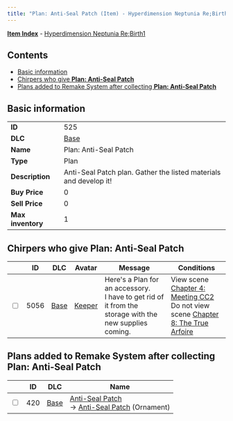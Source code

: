 ```yaml
---
title: "Plan: Anti-Seal Patch (Item) - Hyperdimension Neptunia Re;Birth1"
---
```


[**Item Index**](/neptunia/rb1/item/index.html) - [Hyperdimension Neptunia Re;Birth1](/neptunia/rb1)

## Contents

- [Basic information](#basic-information)
- [Chirpers who give **Plan: Anti-Seal Patch**](#chirpers-who-give-plan-anti-seal-patch)
- [Plans added to Remake System after collecting **Plan: Anti-Seal Patch**](#plans-added-to-remake-system-after-collecting-plan-anti-seal-patch)

## Basic information

|   |   |
| -- | -- |
| **ID** | 525 |
| **DLC** | [Base](/neptunia/rb1/dlc/1-base.html) |
| **Name** | Plan: Anti-Seal Patch |
| **Type** | Plan |
| **Description** | Anti-Seal Patch plan. Gather the listed materials and develop it! |
| **Buy Price** | 0 |
| **Sell Price** | 0 |
| **Max inventory** | 1 |


## Chirpers who give **Plan: Anti-Seal Patch**

|    | ID | DLC | Avatar | Message | Conditions |
| -- | -- | --- | ------ | ------- | ---------- |
| <input type="checkbox" id="rb1-chirper-event-1-5056" class="trackbox" /> | 5056 | [Base](/neptunia/rb1/dlc/1-base.html) | [Keeper](/neptunia/rb1/undefined/1-225-keeper.html) | Here's a Plan for an accessory.<br />I have to get rid of it from the storage with the new supplies coming. | View scene [Chapter 4: Meeting CC2](/neptunia/rb1/scene/1-406-chapter-4-meeting-cc2.html)<br />Do not view scene [Chapter 8: The True Arfoire](/neptunia/rb1/scene/1-807-chapter-8-the-true-arfoire.html) |


## Plans added to Remake System after collecting **Plan: Anti-Seal Patch**

|    | ID | DLC | Name |
| -- | -- | --- | ---- |
| <input type="checkbox" id="rb1-remake-1-420" class="trackbox" /> | 420 | [Base](/neptunia/rb1/dlc/1-base.html) | [Anti-Seal Patch](/neptunia/rb1/remake/1-420-anti-seal-patch.html)<br /> → [Anti-Seal Patch](/neptunia/rb1/item/1-2759-anti-seal-patch.html) (Ornament) |
